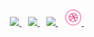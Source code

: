 <link href="https://allfont.net/allfont.css?fonts=electroharmonix" rel="stylesheet" type="text/css" />

<!--
**Szask1a/Szask1a** is a ✨ _special_ ✨ repository because its `README.md` (this file) appears on your GitHub profile.

Here are some ideas to get you started:

- 🔭 I’m currently working on ...
- 🌱 I’m currently learning ...
- 👯 I’m looking to collaborate on ...
- 🤔 I’m looking for help with ...
- 💬 Ask me about ...
- 📫 How to reach me: ...
- 😄 Pronouns: ...
- ⚡ Fun fact: ...

- user space -
<img src="https://img.icons8.com/fluent-systems-regular/48/000000/instagram-new.png"/>

-->

<p align="center"> 
  <a href="https://twitter.com/steffanperera">
    <img height="30" src="https://img.icons8.com/android/48/000000/twitter.png">
  </a>&nbsp;&nbsp;
  <a href="https://instagram.com/steffanperera">
    <img height="30" src="https://img.icons8.com/fluent-systems-regular/48/000000/instagram-new.png">
  </a>&nbsp;&nbsp;
  <a href="https://www.behance.net/steffanperera">
    <img height="30" src="https://img.icons8.com/windows/32/000000/behance-squared--v2.png">
  </a>&nbsp;&nbsp;
  <a href="https://dribbble.com/steffanperera">
    <img height="30" src="https://github.com/Szask1a/portfolio/blob/master/iconfinder_dribble_313487.svg">
  </a>&nbsp;&nbsp;
</p>
